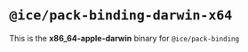# `@ice/pack-binding-darwin-x64`

This is the **x86_64-apple-darwin** binary for `@ice/pack-binding`
